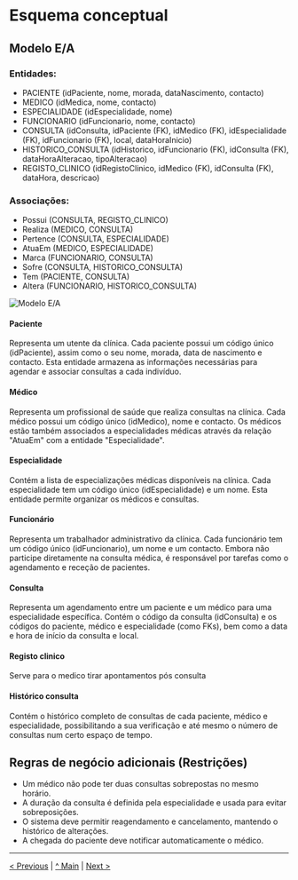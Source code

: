 # Esquema conceptual

## Modelo E/A
### Entidades:
* PACIENTE (idPaciente, nome, morada, dataNascimento, contacto)
* MEDICO (idMedica, nome, contacto)
* ESPECIALIDADE (idEspecialidade, nome)
* FUNCIONARIO (idFuncionario, nome, contacto)
* CONSULTA (idConsulta, idPaciente (FK), idMedico (FK), idEspecialidade (FK), idFuncionario (FK), local, dataHoraInicio)
* HISTORICO_CONSULTA (idHistorico, idFuncionario (FK), idConsulta (FK), dataHoraAlteracao, tipoAlteracao)
* REGISTO_CLINICO (idRegistoClinico, idMedico (FK), idConsulta (FK), dataHora, descricao)

### Associações:
* Possui (CONSULTA, REGISTO_CLINICO)
* Realiza (MEDICO, CONSULTA)
* Pertence (CONSULTA, ESPECIALIDADE)
* AtuaEm (MEDICO, ESPECIALIDADE)
* Marca (FUNCIONARIO, CONSULTA)
* Sofre (CONSULTA, HISTORICO_CONSULTA)
* Tem (PACIENTE, CONSULTA)
* Altera (FUNCIONARIO, HISTORICO_CONSULTA)

![Modelo E/A](images/image02.png)   

#### Paciente
Representa um utente da clínica. Cada paciente possui um código único (idPaciente), assim como o seu nome, morada, data de nascimento e contacto. Esta entidade armazena as informações necessárias para agendar e associar consultas a cada indivíduo.

#### Médico
Representa um profissional de saúde que realiza consultas na clínica. Cada médico possui um código único (idMedico), nome e contacto. Os médicos estão também associados a especialidades médicas através da relação "AtuaEm" com a entidade "Especialidade".

#### Especialidade
Contém a lista de especializações médicas disponíveis na clínica. Cada especialidade tem um código único (idEspecialidade) e um nome. Esta entidade permite organizar os médicos e consultas.

#### Funcionário
Representa um trabalhador administrativo da clínica. Cada funcionário tem um código único (idFuncionario), um nome e um contacto. Embora não participe diretamente na consulta médica, é responsável por tarefas como o agendamento e receção de pacientes.

#### Consulta
Representa um agendamento entre um paciente e um médico para uma especialidade específica. Contém o código da consulta (idConsulta) e os códigos do paciente, médico e especialidade (como FKs), bem como a data e hora de início da consulta e local.

#### Registo clinico
Serve para o medico tirar apontamentos pós consulta

#### Histórico consulta
Contém o histórico completo de consultas de cada paciente, médico e especialidade, possibilitando a sua verificação e até mesmo o número de consultas num certo espaço de tempo.


## Regras de negócio adicionais (Restrições)
- Um médico não pode ter duas consultas sobrepostas no mesmo horário.
- A duração da consulta é definida pela especialidade e usada para evitar sobreposições.
- O sistema deve permitir reagendamento e cancelamento, mantendo o histórico de alterações.
- A chegada do paciente deve notificar automaticamente o médico.

---
[< Previous](rebd01.md) | [^ Main](/../../) | [Next >](rebd03.md)
